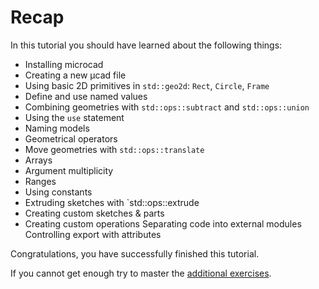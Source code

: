 # Recap

In this tutorial you should have learned about the following things:

- Installing microcad
- Creating a new µcad file
- Using basic 2D primitives in `std::geo2d`: `Rect`, `Circle`, `Frame`
- Define and use named values
- Combining geometries with `std::ops::subtract` and `std::ops::union`
- Using the `use` statement
- Naming models
- Geometrical operators
- Move geometries with `std::ops::translate`
- Arrays
- Argument multiplicity
- Ranges
- Using constants
- Extruding sketches with `std::ops::extrude
- Creating custom sketches & parts
- Creating custom operations
  Separating code into external modules
  Controlling export with attributes

Congratulations, you have successfully finished this tutorial.

If you cannot get enough try to master the [additional exercises](exercises.md).